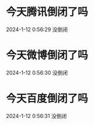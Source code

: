 # 今天腾讯倒闭了吗

2024-1-12 0:56:29 没倒闭

# 今天微博倒闭了吗

2024-1-12 0:56:30 没倒闭

# 今天百度倒闭了吗

2024-1-12 0:56:31 没倒闭


